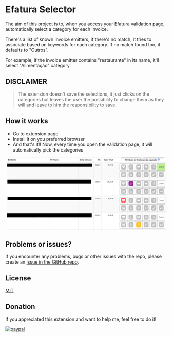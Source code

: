 # Efatura Selector

The aim of this project is to, when you access your Efatura validation page, automatically select a category for each
invoice.

There's a list of known invoice emitters, if there's no match, it tries to associate based on keywords for each
category. If no match found too, it defaults to "Outros".

For example, if the invoice emitter contains "restaurante" in its name, it'll select "Alimentação" category.

## DISCLAIMER

> The extension doesn't save the selections, it just clicks on the categories but leaves the user the possibility to change them as they will and leave to him the responsibility to save.

## How it works

- Go to extension page
- Install it on you preferred browser
- And that's it!! Now, every time you open the validation page, it will automatically pick the categories

![Efatura](./assets/efatura.png "Efatura")

## Problems or issues?

If you encounter any problems, bugs or other issues with the repo, please create
an [issue in the GitHub repo](https://github.com/PedroS11/Efatura-Selector/issues).

## License

[MIT](https://github.com/PedroS11/Efatura-Selector/blob/main/LICENSE.md)

## Donation

If you appreciated this extension and want to help me, feel free to do it!

[![paypal](https://www.paypalobjects.com/en_US/i/btn/btn_donateCC_LG.gif)](https://www.paypal.com/donate/?hosted_button_id=2EUE3TRXGC4KQ)